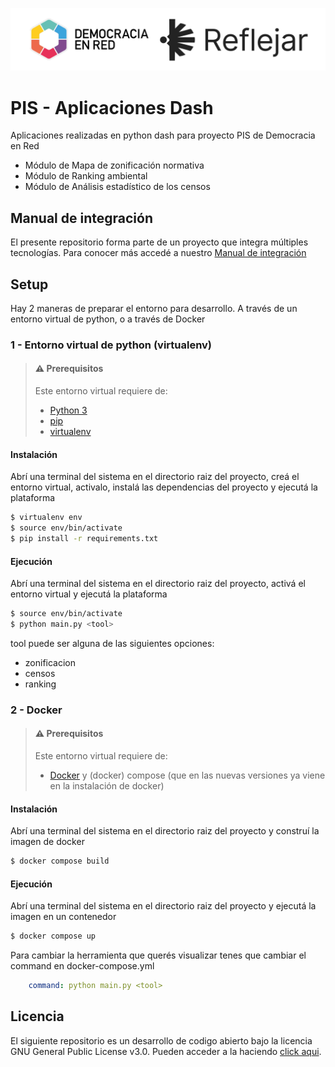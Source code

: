 ![Header](assets/img/ryder_isologotipos.png)

# PIS - Aplicaciones Dash

Aplicaciones realizadas en python dash para proyecto PIS de Democracia en Red

- Módulo de Mapa de zonificación normativa 
- Módulo de Ranking ambiental
- Módulo de Análisis estadístico de los censos


## Manual de integración

El presente repositorio forma parte de un proyecto que integra múltiples tecnologías. Para conocer más accedé a nuestro [Manual de integración](https://github.com/reflejar/pis-manual)

## Setup

Hay 2 maneras de preparar el entorno para desarrollo. A través de un entorno virtual de python, o a través de Docker

### 1 - Entorno virtual de python (virtualenv)

> #### ⚠️ Prerequisitos
> 
> Este entorno virtual requiere de:
> - [Python 3](https://www.python.org/)
> - [pip](https://www.pypi.org/)
> - [virtualenv](https://pypi.org/project/virtualenv/)

#### Instalación

Abrí una terminal del sistema en el directorio raiz del proyecto, creá el entorno virtual, activalo, instalá las dependencias del proyecto y ejecutá la plataforma

```bash
$ virtualenv env
$ source env/bin/activate
$ pip install -r requirements.txt
```

#### Ejecución

Abrí una terminal del sistema en el directorio raiz del proyecto, activá el entorno virtual y ejecutá la plataforma


```bash
$ source env/bin/activate
$ python main.py <tool>
```

tool puede ser alguna de las siguientes opciones:
- zonificacion
- censos
- ranking


### 2 - Docker

> #### ⚠️ Prerequisitos
> 
> Este entorno virtual requiere de:
> - [Docker](https://docs.docker.com/engine/install/_) y (docker) compose (que en las nuevas versiones ya viene en la instalación de docker)

#### Instalación

Abrí una terminal del sistema en el directorio raiz del proyecto y construí la imagen de docker

```bash
$ docker compose build
```

#### Ejecución

Abrí una terminal del sistema en el directorio raiz del proyecto y ejecutá la imagen en un contenedor

```bash
$ docker compose up
```

Para cambiar la herramienta que querés visualizar tenes que cambiar el command en docker-compose.yml

```yml
    command: python main.py <tool>
```

## Licencia

El siguiente repositorio es un desarrollo de codigo abierto bajo la licencia GNU General Public License v3.0. Pueden acceder a la haciendo [click aqui](./LICENSE).

